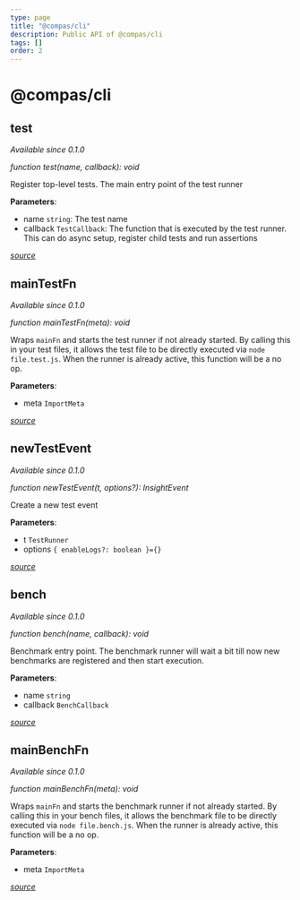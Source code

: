 ```yaml
---
type: page
title: "@compas/cli"
description: Public API of @compas/cli
tags: []
order: 2
---
```


# @compas/cli

## test

_Available since 0.1.0_

_function test(name, callback): void_

Register top-level tests. The main entry point of the test runner

**Parameters**:

- name `string`: The test name
- callback `TestCallback`: The function that is executed by the test runner.
  This can do async setup, register child tests and run assertions

_[source](https://github.com/compasjs/compas/blob/main/packages/cli/src/testing/runner.js#L115)_

## mainTestFn

_Available since 0.1.0_

_function mainTestFn(meta): void_

Wraps `mainFn` and starts the test runner if not already started. By calling
this in your test files, it allows the test file to be directly executed via
`node file.test.js`. When the runner is already active, this function will be a
no op.

**Parameters**:

- meta `ImportMeta`

_[source](https://github.com/compasjs/compas/blob/main/packages/cli/src/testing/utils.js#L25)_

## newTestEvent

_Available since 0.1.0_

_function newTestEvent(t, options?): InsightEvent_

Create a new test event

**Parameters**:

- t `TestRunner`
- options `{ enableLogs?: boolean }={}`

_[source](https://github.com/compasjs/compas/blob/main/packages/cli/src/testing/events.js#L10)_

## bench

_Available since 0.1.0_

_function bench(name, callback): void_

Benchmark entry point. The benchmark runner will wait a bit till now new
benchmarks are registered and then start execution.

**Parameters**:

- name `string`
- callback `BenchCallback`

_[source](https://github.com/compasjs/compas/blob/main/packages/cli/src/benchmarking/runner.js#L44)_

## mainBenchFn

_Available since 0.1.0_

_function mainBenchFn(meta): void_

Wraps `mainFn` and starts the benchmark runner if not already started. By
calling this in your bench files, it allows the benchmark file to be directly
executed via `node file.bench.js`. When the runner is already active, this
function will be a no op.

**Parameters**:

- meta `ImportMeta`

_[source](https://github.com/compasjs/compas/blob/main/packages/cli/src/benchmarking/utils.js#L22)_
